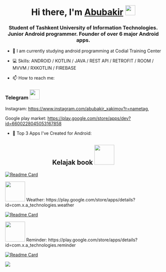 <h1 align="center">Hi there, I'm <a href="https://t.me/AbubakirXakimov" target="_blank">Abubakir</a> 
<img src="https://github.com/blackcater/blackcater/raw/main/images/Hi.gif" height="32"/></h1>
<h3 align="center">Student of Tashkent University of Information Technologies. Junior Android programmer. Founder of over 6 major Android apps.</h3>

- 🌱 I am currently studying android programming at Codial Training Center

- 💻 Skills: ANDROID / KOTLIN / JAVA / REST API / RETROFIT / ROOM / MVVM / RXKOTLIN / FIREBASE

- 📫 How to reach me:

<h3 <a href="https://t.me/AbubakirXakimov" target="_blank">Telegram</a> 
<img src="https://upload.wikimedia.org/wikipedia/commons/thumb/8/83/Telegram_2019_Logo.svg/1200px-Telegram_2019_Logo.svg.png" height="32"/></h3>
 
 Instagram: https://www.instagram.com/abubakir_xakimov?r=nametag,
 
 Google play market: https://play.google.com/store/apps/dev?id=6600228045053167858
                      
- 📱 Top 3 Apps I've Created for Android:


<h2 align="center" <a href="https://play.google.com/store/apps/details?id=com.x.a_technologies.kelajak_book" target="_blank">Kelajak book</a>
<img src="https://play-lh.googleusercontent.com/phSIMtucSfb4kmhdDDL_rWhZ74moYVC7IOLXH_daCUeg4-01TUlshud-WPpvATiLExY=s180-rw" height="64"/></h2>

[![Readme Card](https://github-readme-stats.vercel.app/api/pin/?username=AbubakirXakimov&repo=Kelajak_Book)](https://github.com/AbubakirXakimov/Kelajak_Book)


<img src="https://play-lh.googleusercontent.com/i75N7nTHr7r8kw_DIJ9GOGrtlFzzmoNJ-cWxnb-VeaO1iGQPGLSk5dvHgDRmaDvHqUE=s180-rw" height="64"/>
Weather: https://play.google.com/store/apps/details?id=com.x.a_technologies.weather

[![Readme Card](https://github-readme-stats.vercel.app/api/pin/?username=AbubakirXakimov&repo=Weather_App_Android)](https://github.com/AbubakirXakimov/Weather_App_Android)


<img src="https://play-lh.googleusercontent.com/Hdl7RnUki1ivPdlsPLmRMG_if5OZp9rj6KY1j5tZqrvNisfhrQy_2Q8Io39imWUg_RMf=s180-rw" height="64"/>
Reminder: https://play.google.com/store/apps/details?id=com.x.a_technologies.reminder

[![Readme Card](https://github-readme-stats.vercel.app/api/pin/?username=AbubakirXakimov&repo=Reminder_App_Android)](https://github.com/AbubakirXakimov/Reminder_App_Android)


![](https://github-profile-summary-cards.vercel.app/api/cards/profile-details?username=AbubakirXakimov&theme=solarized_dark)

